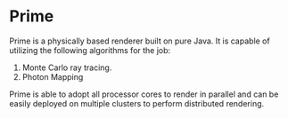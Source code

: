 Prime
=====
Prime is a physically based renderer built on pure Java. It is capable of utilizing the following algorithms for the job:
  1. Monte Carlo ray tracing.
  2. Photon Mapping

Prime is able to adopt all processor cores to render in parallel and can be easily deployed on multiple clusters to perform distributed rendering.
